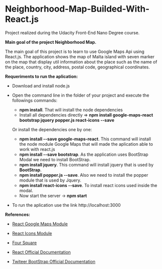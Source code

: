 # Neighborhood-Map-Builded-With-React.js
Project realized during the Udacity Front-End Nano Degree course.

**__Main goal of the project Neighborhood Map.__**

The main goal of this project is to learn to use Google Maps Api using React.js. The application shows the map of
Malta island with seven marker on the map that display util information about the place such as the name of the place, country, city, address, postal code, geographical coordinates.


**__Requeriments to run the aplication:__**
- Download and install node.js
- Open the command line in the folder of your project and execute the followings commands:
  - **npm install**. That will install the node dependencies
  - Install all dependencies directly => **npm install google-maps-react bootstrap jquery popper.js react-icons --save**
  
  Or install the dependencies one by one:
  - **npm install --save google-maps-react**. This command will install the node module Google Maps that will made the aplication able to work with react.js
  - **npm install --save bootstrap**. As the application uses BootStrap Modal we need to install BootStrap.
  - **npm install jquery**. This command will install jquery that is used by **BootStrap**.
  - **npm install popper.js --save**. Also we need to install the popper module that is used by Jquery.
  - **npm install react-icons --save**. To install react icons used inside the modal.
  - Now start the server -> **npm start**
- To run the aplication use the link http://localhost:3000


**References:**

- [React Google Maps Module](https://www.npmjs.com/package/google-maps-react)

- [React Icons Module](http://gorangajic.github.io/react-icons/)

- [Four Square](https://developer.foursquare.com/)

- [React Official Documentation](https://reactjs.org)

- [Twiteer BootStrap Official Documentation](https://getbootstrap.com/)
